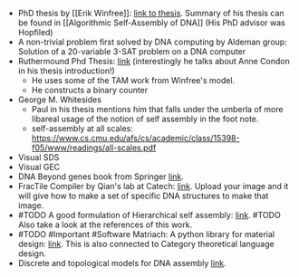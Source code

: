 


* PhD thesis by [[Erik Winfree]]: [link to thesis](https://www.dna.caltech.edu/Papers/winfree_thesis.pdf). Summary of his thesis can be found in [[Algorithmic Self-Assembly of DNA]] (His PhD advisor was Hopfiled)
* A non-trivial problem first solved by DNA computing by Aldeman group: Solution of a 20-variable 3-SAT problem on a DNA computer
* Ruthermound Phd Thesis: [link](https://www.dna.caltech.edu/Papers/pwkr_thesis_nov15.pdf?utm_source=chatgpt.com) (interestingly he talks about Anne Condon in his thesis introduction!)
	* He uses some of the TAM work from Winfree's model. 
	* He constructs a binary counter 
* George M. Whitesides 
	* Paul in his thesis mentions him that falls under the umberla of more libareal usage of the notion of self assembly in the foot note.
	* self-assembly at all scales: https://www.cs.cmu.edu/afs/cs/academic/class/15398-f05/www/readings/all-scales.pdf
* Visual SDS
* Visual GEC
* DNA Beyond genes book from Springer [link](https://link.springer.com/book/10.1007/978-3-030-36434-2).
* FracTile Compiler by Qian's lab at Catech: [link](https://qianlab.caltech.edu/FracTileCompiler/). Upload your image and it will give how to make a set of specific DNA structures to make that image.
* #TODO A good formulation of Hierarchical self assembly: [link](https://web.cs.ucdavis.edu/~doty/papers/hsa.pdf). #TODO Also take a look at the references of this work.
* #TODO #Important #Software Matriach: A python library for material design: [link](https://pmc.ncbi.nlm.nih.gov/articles/PMC4996638/#:~:text=The%20language%20of%20materials%20architecture,into%20hierarchies%20of%20arbitrary%20depth). This is also connected to Category theoretical language design.
* Discrete and topological models for DNA assembly [link](https://knot.math.usf.edu/).